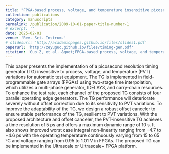 ```yaml
---
title: "FPGA-based process, voltage, and temperature insensitive picosecond resolution timing generators with offset correction for automatic test equipment"
collection: publications
category: manuscripts
permalink: /publication/2009-10-01-paper-title-number-1
# excerpt: ''
date: 2025-02-01
venue: 'Rev. Sci. Instrum.'
# slidesurl: 'http://academicpages.github.io/files/slides1.pdf'
paperurl: 'http://zeyuguo.github.io/files/timing-gen.pdf'
citation: 'Guo Z, et al. &quot;FPGA-based process, voltage, and temperature insensitive picosecond resolution timing generators with offset correction for automatic test equipment.&quot; <i>Rev. Sci. Instrum.</i>. 1 February 2025; 96 (2): 024702.'
---
```


This paper presents the implementation of a picosecond resolution timing generator (TG) insensitive to process, voltage, and temperature (PVT) variations for automatic test equipment. The TG is implemented in field-programmable gate arrays (FPGAs) using two-stage time interpolation, which utilizes a multi-phase generator, IDELAY3, and carry-chain resources. To enhance the test rate, each channel of the proposed TG consists of four parallel operating edge generators. The TG performance will deteriorate severely without offset correction due to its sensitivity to PVT variations. To improve the adaptability of the TG, we design a robust offset canceler to ensure stable performance of the TG, resilient to PVT variations. With the proposed architecture and offset canceler, the PVT-insensitive TG achieves a time resolution of 5 ps and offers a maximum dynamic range of 10 s. It also shows improved worst case integral non-linearity ranging from −4.7 to +4.6 ps with the operating temperature continuously varying from 15 to 65 °C and voltage ranging from 0.95 to 1.01 V in FPGAs. The proposed TG can be implemented in the Ultrascale or Ultrascale+ FPGA platform.
